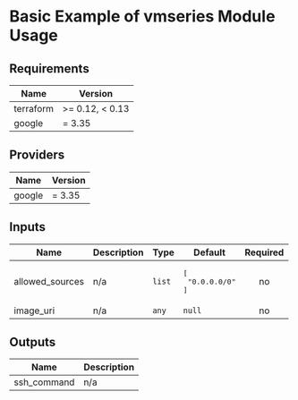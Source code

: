 # Basic Example of vmseries Module Usage

<!-- BEGINNING OF PRE-COMMIT-TERRAFORM DOCS HOOK -->
## Requirements

| Name | Version |
|------|---------|
| terraform | >= 0.12, < 0.13 |
| google | = 3.35 |

## Providers

| Name | Version |
|------|---------|
| google | = 3.35 |

## Inputs

| Name | Description | Type | Default | Required |
|------|-------------|------|---------|:--------:|
| allowed\_sources | n/a | `list` | <pre>[<br>  "0.0.0.0/0"<br>]</pre> | no |
| image\_uri | n/a | `any` | `null` | no |

## Outputs

| Name | Description |
|------|-------------|
| ssh\_command | n/a |

<!-- END OF PRE-COMMIT-TERRAFORM DOCS HOOK -->
